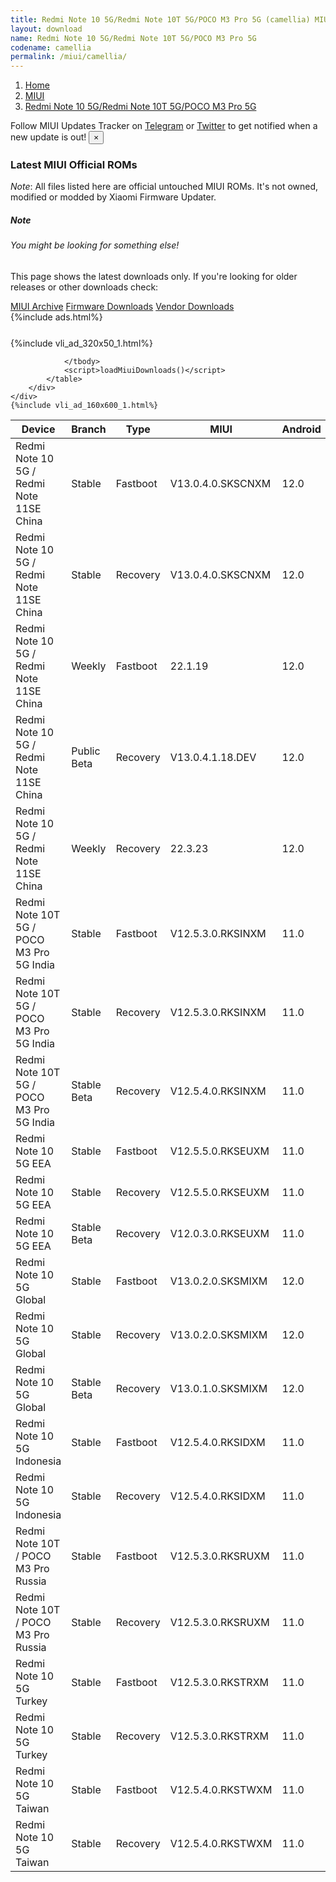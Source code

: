 ```yaml
---
title: Redmi Note 10 5G/Redmi Note 10T 5G/POCO M3 Pro 5G (camellia) MIUI Downloads
layout: download
name: Redmi Note 10 5G/Redmi Note 10T 5G/POCO M3 Pro 5G
codename: camellia
permalink: /miui/camellia/
---
```

<nav aria-label="breadcrumb">
    <ol class="breadcrumb">
        <li class="breadcrumb-item"><a href="/">Home</a></li>
        <li class="breadcrumb-item"><a href="/miui/">MIUI</a></li>
        <li class="breadcrumb-item active" aria-current="page"><a href="/miui/camellia/">Redmi Note 10 5G/Redmi Note 10T 5G/POCO M3 Pro 5G</a></li>
    </ol>
</nav>
<div class="alert alert-primary alert-dismissible fade show" role="alert">
    Follow MIUI Updates Tracker on <a href="https://t.me/MIUIUpdatesTracker" class="alert-link">Telegram</a>
     or <a href="https://twitter.com/MiFwUpdater" class="alert-link">Twitter</a> to get notified when a new update is out!
    <button type="button" class="close" data-dismiss="alert" aria-label="Close">
        <span aria-hidden="true">&times;</span>
    </button>
</div>

### Latest MIUI Official ROMs
*Note*: All files listed here are official untouched MIUI ROMs. It's not owned, modified or modded by Xiaomi Firmware Updater.
<div class="card">
  <div class="card-body">
    <h5 class="card-title">Note</h5>
    <h6 class="card-subtitle mb-2 text-muted">You might be looking for something else!</h6>
    <p class="card-text">This page shows the latest downloads only.
     If you're looking for older releases or other downloads check:</p>
    <a href="/archive/miui/camellia/" class="card-link">MIUI Archive</a>
    <a href="/firmware/camellia/" class="card-link">Firmware Downloads</a>
    <a href="/vendor/camellia/" class="card-link">Vendor Downloads</a>
  </div>
</div>
{%include ads.html%}
<div class="row justify-content-center">
    <div class="col-10">
        <div class="table-responsive-md" style="margin-top: 25px;">
            {%include vli_ad_320x50_1.html%}
            <table id="miui" class="display dt-responsive nowrap compact table table-striped table-hover table-sm">
                <thead class="thead-dark">
                    <tr>
                        <th data-ref="device">Device</th>
                        <th data-ref="branch">Branch</th>
                        <th data-ref="type">Type</th>
                        <th data-ref="miui">MIUI</th>
                        <th data-ref="android">Android</th>
                        <th data-ref="size">Size</th>
                        <th data-ref="size">Date</th>
                        <th data-ref="link">Link</th>
                    </tr>
                </thead>
                <tbody>
                <tr><td>Redmi Note 10 5G / Redmi Note 11SE China</td><td>Stable</td><td>Fastboot</td><td>V13.0.4.0.SKSCNXM</td><td>12.0</td><td>5.3 GB</td><td>2022-03-17</td><td><a href="/miui/camellia/stable/V13.0.4.0.SKSCNXM/">Download</a></td></tr>
<tr><td>Redmi Note 10 5G / Redmi Note 11SE China</td><td>Stable</td><td>Recovery</td><td>V13.0.4.0.SKSCNXM</td><td>12.0</td><td>3.8 GB</td><td>2022-03-21</td><td><a href="/miui/camellia/stable/V13.0.4.0.SKSCNXM/">Download</a></td></tr>
<tr><td>Redmi Note 10 5G / Redmi Note 11SE China</td><td>Weekly</td><td>Fastboot</td><td>22.1.19</td><td>12.0</td><td>5.5 GB</td><td>2022-01-19</td><td><a href="/miui/camellia/weekly/22.1.19/">Download</a></td></tr>
<tr><td>Redmi Note 10 5G / Redmi Note 11SE China</td><td>Public Beta</td><td>Recovery</td><td>V13.0.4.1.18.DEV</td><td>12.0</td><td>3.7 GB</td><td>2022-03-25</td><td><a href="/miui/camellia/public beta/V13.0.4.1.18.DEV/">Download</a></td></tr>
<tr><td>Redmi Note 10 5G / Redmi Note 11SE China</td><td>Weekly</td><td>Recovery</td><td>22.3.23</td><td>12.0</td><td>4.0 GB</td><td>2022-03-24</td><td><a href="/miui/camellia/weekly/22.3.23/">Download</a></td></tr>
<tr><td>Redmi Note 10T 5G / POCO M3 Pro 5G India</td><td>Stable</td><td>Fastboot</td><td>V12.5.3.0.RKSINXM</td><td>11.0</td><td>3.7 GB</td><td>2022-02-10</td><td><a href="/miui/camellia/stable/V12.5.3.0.RKSINXM/">Download</a></td></tr>
<tr><td>Redmi Note 10T 5G / POCO M3 Pro 5G India</td><td>Stable</td><td>Recovery</td><td>V12.5.3.0.RKSINXM</td><td>11.0</td><td>2.6 GB</td><td>2022-02-17</td><td><a href="/miui/camellia/stable/V12.5.3.0.RKSINXM/">Download</a></td></tr>
<tr><td>Redmi Note 10T 5G / POCO M3 Pro 5G India</td><td>Stable Beta</td><td>Recovery</td><td>V12.5.4.0.RKSINXM</td><td>11.0</td><td>2.6 GB</td><td>2022-04-25</td><td><a href="/miui/camellia/stable beta/V12.5.4.0.RKSINXM/">Download</a></td></tr>
<tr><td>Redmi Note 10 5G EEA</td><td>Stable</td><td>Fastboot</td><td>V12.5.5.0.RKSEUXM</td><td>11.0</td><td>5.6 GB</td><td>2022-03-24</td><td><a href="/miui/camellian/stable/V12.5.5.0.RKSEUXM/">Download</a></td></tr>
<tr><td>Redmi Note 10 5G EEA</td><td>Stable</td><td>Recovery</td><td>V12.5.5.0.RKSEUXM</td><td>11.0</td><td>2.7 GB</td><td>2022-03-30</td><td><a href="/miui/camellian/stable/V12.5.5.0.RKSEUXM/">Download</a></td></tr>
<tr><td>Redmi Note 10 5G EEA</td><td>Stable Beta</td><td>Recovery</td><td>V12.0.3.0.RKSEUXM</td><td>11.0</td><td>2.3 GB</td><td>2021-04-28</td><td><a href="/miui/camellian/stable beta/V12.0.3.0.RKSEUXM/">Download</a></td></tr>
<tr><td>Redmi Note 10 5G Global</td><td>Stable</td><td>Fastboot</td><td>V13.0.2.0.SKSMIXM</td><td>12.0</td><td>5.8 GB</td><td>2022-05-06</td><td><a href="/miui/camellian/stable/V13.0.2.0.SKSMIXM/">Download</a></td></tr>
<tr><td>Redmi Note 10 5G Global</td><td>Stable</td><td>Recovery</td><td>V13.0.2.0.SKSMIXM</td><td>12.0</td><td>3.0 GB</td><td>2022-05-08</td><td><a href="/miui/camellian/stable/V13.0.2.0.SKSMIXM/">Download</a></td></tr>
<tr><td>Redmi Note 10 5G Global</td><td>Stable Beta</td><td>Recovery</td><td>V13.0.1.0.SKSMIXM</td><td>12.0</td><td>3.0 GB</td><td>2022-04-27</td><td><a href="/miui/camellian/stable beta/V13.0.1.0.SKSMIXM/">Download</a></td></tr>
<tr><td>Redmi Note 10 5G Indonesia</td><td>Stable</td><td>Fastboot</td><td>V12.5.4.0.RKSIDXM</td><td>11.0</td><td>4.7 GB</td><td>2022-04-15</td><td><a href="/miui/camellian/stable/V12.5.4.0.RKSIDXM/">Download</a></td></tr>
<tr><td>Redmi Note 10 5G Indonesia</td><td>Stable</td><td>Recovery</td><td>V12.5.4.0.RKSIDXM</td><td>11.0</td><td>2.5 GB</td><td>2022-04-24</td><td><a href="/miui/camellian/stable/V12.5.4.0.RKSIDXM/">Download</a></td></tr>
<tr><td>Redmi Note 10T / POCO M3 Pro Russia</td><td>Stable</td><td>Fastboot</td><td>V12.5.3.0.RKSRUXM</td><td>11.0</td><td>4.7 GB</td><td>2022-04-07</td><td><a href="/miui/camellian/stable/V12.5.3.0.RKSRUXM/">Download</a></td></tr>
<tr><td>Redmi Note 10T / POCO M3 Pro Russia</td><td>Stable</td><td>Recovery</td><td>V12.5.3.0.RKSRUXM</td><td>11.0</td><td>2.5 GB</td><td>2022-04-21</td><td><a href="/miui/camellian/stable/V12.5.3.0.RKSRUXM/">Download</a></td></tr>
<tr><td>Redmi Note 10 5G Turkey</td><td>Stable</td><td>Fastboot</td><td>V12.5.3.0.RKSTRXM</td><td>11.0</td><td>4.4 GB</td><td>2022-03-30</td><td><a href="/miui/camellian/stable/V12.5.3.0.RKSTRXM/">Download</a></td></tr>
<tr><td>Redmi Note 10 5G Turkey</td><td>Stable</td><td>Recovery</td><td>V12.5.3.0.RKSTRXM</td><td>11.0</td><td>2.5 GB</td><td>2022-04-07</td><td><a href="/miui/camellian/stable/V12.5.3.0.RKSTRXM/">Download</a></td></tr>
<tr><td>Redmi Note 10 5G Taiwan</td><td>Stable</td><td>Fastboot</td><td>V12.5.4.0.RKSTWXM</td><td>11.0</td><td>4.0 GB</td><td>2022-04-24</td><td><a href="/miui/camellian/stable/V12.5.4.0.RKSTWXM/">Download</a></td></tr>
<tr><td>Redmi Note 10 5G Taiwan</td><td>Stable</td><td>Recovery</td><td>V12.5.4.0.RKSTWXM</td><td>11.0</td><td>2.4 GB</td><td>2022-04-29</td><td><a href="/miui/camellian/stable/V12.5.4.0.RKSTWXM/">Download</a></td></tr>

                </tbody>
                <script>loadMiuiDownloads()</script>
            </table>
        </div>
    </div>
    {%include vli_ad_160x600_1.html%}
</div>
